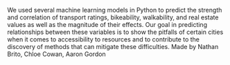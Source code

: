 We used several machine learning models in Python to predict the strength and correlation of transport ratings, bikeability, walkability, and real estate values as well as the magnitude of their effects. Our goal in predicting relationships between these variables is to show the pitfalls of certain cities when it comes to accessibility to resources and to contribute to the discovery of methods that can mitigate these difficulties.
Made by Nathan Brito, Chloe Cowan, Aaron Gordon 
